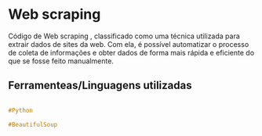 # Web scraping

Código de Web scraping , classificado como uma técnica utilizada para extrair dados de sites da web. Com ela, é possível automatizar o processo de coleta de informações e obter dados de forma mais rápida e eficiente do que se fosse feito manualmente.

## Ferramenteas/Linguagens utilizadas

```css

#Python

#BeautifulSoup

```
